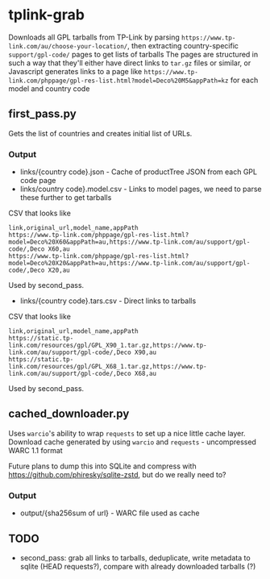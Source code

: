 # tplink-grab
Downloads all GPL tarballs from TP-Link by parsing `https://www.tp-link.com/au/choose-your-location/`, then extracting country-specific `support/gpl-code/` pages to get lists of tarballs
The pages are structured in such a way that they'll either have direct links to `tar.gz` files or similar, or Javascript generates links to a page like `https://www.tp-link.com/phppage/gpl-res-list.html?model=Deco%20M5&appPath=kz` for each model and country code


## first_pass.py
Gets the list of countries and creates initial list of URLs.

### Output
* links/{country code}.json - Cache of productTree JSON from each GPL code page
* links/country code}.model.csv - Links to model pages, we need to parse these further to get tarballs

CSV that looks like 
```csv
link,original_url,model_name,appPath
https://www.tp-link.com/phppage/gpl-res-list.html?model=Deco%20X60&appPath=au,https://www.tp-link.com/au/support/gpl-code/,Deco X60,au
https://www.tp-link.com/phppage/gpl-res-list.html?model=Deco%20X20&appPath=au,https://www.tp-link.com/au/support/gpl-code/,Deco X20,au
```

Used by second_pass.

* links/{country code}.tars.csv - Direct links to tarballs

CSV that looks like
```csv
link,original_url,model_name,appPath
https://static.tp-link.com/resources/gpl/GPL_X90_1.tar.gz,https://www.tp-link.com/au/support/gpl-code/,Deco X90,au
https://static.tp-link.com/resources/gpl/GPL_X68_1.tar.gz,https://www.tp-link.com/au/support/gpl-code/,Deco X68,au
```

Used by second_pass.


## cached_downloader.py
Uses `warcio`'s ability to wrap `requests` to set up a nice little cache layer. 
Download cache generated by using `warcio` and `requests` - uncompressed WARC 1.1 format

Future plans to dump this into SQLite and compress with https://github.com/phiresky/sqlite-zstd, but do we really need to?
### Output
* output/{sha256sum of url} - WARC file used as cache 

## TODO

* second_pass: grab all links to tarballs, deduplicate, write metadata to sqlite (HEAD requests?), compare with already downloaded tarballs (?)